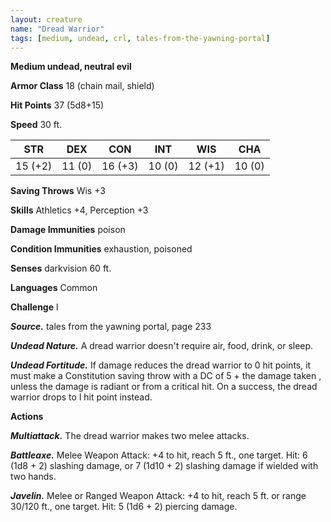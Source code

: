 ```yaml
---
layout: creature
name: "Dread Warrior"
tags: [medium, undead, crl, tales-from-the-yawning-portal]
---
```


**Medium undead, neutral evil**

**Armor Class** 18 (chain mail, shield)

**Hit Points** 37 (5d8+15)

**Speed** 30 ft.

|   STR   |   DEX   |   CON   |   INT   |   WIS   |   CHA   |
|:-----:|:-----:|:-----:|:-----:|:-----:|:-----:|
| 15 (+2) | 11 (0) | 16 (+3) | 10 (0) | 12 (+1) | 10 (0) |

**Saving Throws** Wis +3

**Skills** Athletics +4, Perception +3

**Damage Immunities** poison

**Condition Immunities** exhaustion, poisoned

**Senses** darkvision 60 ft.

**Languages** Common

**Challenge** l

***Source.*** tales from the yawning portal,  page 233

***Undead Nature.*** A dread warrior doesn't require air, food, drink, or sleep.

***Undead Fortitude.*** If damage reduces the dread warrior to 0 hit points, it must make a Constitution saving throw with a DC of 5 + the damage taken , unless the damage is radiant or from a critical hit. On a success, the dread warrior drops to l hit point instead.

**Actions**

***Multiattack.*** The dread warrior makes two melee attacks.

***Battleaxe.*** Melee Weapon Attack: +4 to hit, reach 5 ft., one target. Hit: 6 (1d8 + 2) slashing damage, or 7 (1d10 + 2) slashing damage if wielded with two hands.

***Javelin.*** Melee or Ranged Weapon Attack: +4 to hit, reach 5 ft. or range 30/120 ft., one target. Hit: 5 (1d6 + 2) piercing damage.

